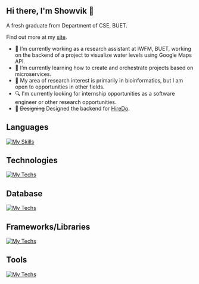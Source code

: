 ## Hi there, I'm Showvik 👋
A fresh graduate from Department of CSE, BUET.

Find out more at my [site](https://showvikbiswas.github.io/).

- 🔭 I’m currently working as a research assistant at IWFM, BUET, working on the backend of a project to visualize water levels using Google Maps API.
- 🌱 I’m currently learning how to create and orchestrate projects based on microservices.
- 🧬 My area of research interest is primarily in bioinformatics, but I am open to opportunities in other fields. 
- 🔍 I'm currently looking for internship opportunities as a software engineer or other research opportunities.
- 💅 ~~Designing~~ Designed the backend for [HireDo](https://www.hiredo.com).

## <a id="languages"></a> Languages

[![My Skills](https://skillicons.dev/icons?i=c,cpp,python,java,electron,angular,js,r,ts&perline=15)](#languages)

## <a id="techs"></a> Technologies

[![My Techs](https://skillicons.dev/icons?i=aws,gcp,azure,terraform,kubernetes,vercel,netlify,elasticsearch&perline=15)](#techs)

## <a id="db"></a> Database
[![My Techs](https://skillicons.dev/icons?i=mysql,postgres,mongodb,dynamodb,kubernetes&perline=15)](#db)

## <a id="stacks"></a> Frameworks/Libraries
[![My Techs](https://skillicons.dev/icons?i=express,django,nodejs,react,gatsby,nextjs,svelte,angular,laravel,pytorch,tensorflow&perline=15)](#stacks)

## <a id="tools"></a> Tools
[![My Techs](https://skillicons.dev/icons?i=vscode,git,docker,redis,latex&perline=15)](#tools)
